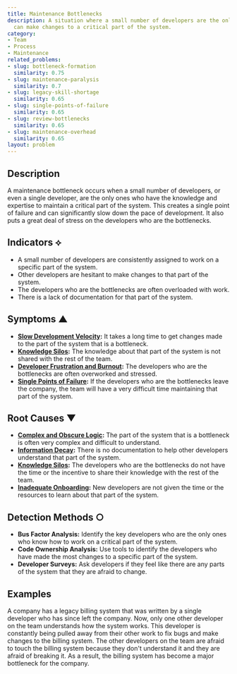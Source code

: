 ```yaml
---
title: Maintenance Bottlenecks
description: A situation where a small number of developers are the only ones who
  can make changes to a critical part of the system.
category:
- Team
- Process
- Maintenance
related_problems:
- slug: bottleneck-formation
  similarity: 0.75
- slug: maintenance-paralysis
  similarity: 0.7
- slug: legacy-skill-shortage
  similarity: 0.65
- slug: single-points-of-failure
  similarity: 0.65
- slug: review-bottlenecks
  similarity: 0.65
- slug: maintenance-overhead
  similarity: 0.65
layout: problem
---
```


## Description
A maintenance bottleneck occurs when a small number of developers, or even a single developer, are the only ones who have the knowledge and expertise to maintain a critical part of the system. This creates a single point of failure and can significantly slow down the pace of development. It also puts a great deal of stress on the developers who are the bottlenecks.

## Indicators ⟡
- A small number of developers are consistently assigned to work on a specific part of the system.
- Other developers are hesitant to make changes to that part of the system.
- The developers who are the bottlenecks are often overloaded with work.
- There is a lack of documentation for that part of the system.

## Symptoms ▲
- **[Slow Development Velocity](slow-development-velocity.md):** It takes a long time to get changes made to the part of the system that is a bottleneck.
- **[Knowledge Silos](knowledge-silos.md):** The knowledge about that part of the system is not shared with the rest of the team.
- **[Developer Frustration and Burnout](developer-frustration-and-burnout.md):** The developers who are the bottlenecks are often overworked and stressed.
- **[Single Points of Failure](single-points-of-failure.md):** If the developers who are the bottlenecks leave the company, the team will have a very difficult time maintaining that part of the system.

## Root Causes ▼
- **[Complex and Obscure Logic](complex-and-obscure-logic.md):** The part of the system that is a bottleneck is often very complex and difficult to understand.
- **[Information Decay](information-decay.md):** There is no documentation to help other developers understand that part of the system.
- **[Knowledge Silos](knowledge-silos.md):** The developers who are the bottlenecks do not have the time or the incentive to share their knowledge with the rest of the team.
- **[Inadequate Onboarding](inadequate-onboarding.md):** New developers are not given the time or the resources to learn about that part of the system.

## Detection Methods ○
- **Bus Factor Analysis:** Identify the key developers who are the only ones who know how to work on a critical part of the system.
- **Code Ownership Analysis:** Use tools to identify the developers who have made the most changes to a specific part of the system.
- **Developer Surveys:** Ask developers if they feel like there are any parts of the system that they are afraid to change.

## Examples
A company has a legacy billing system that was written by a single developer who has since left the company. Now, only one other developer on the team understands how the system works. This developer is constantly being pulled away from their other work to fix bugs and make changes to the billing system. The other developers on the team are afraid to touch the billing system because they don't understand it and they are afraid of breaking it. As a result, the billing system has become a major bottleneck for the company.
